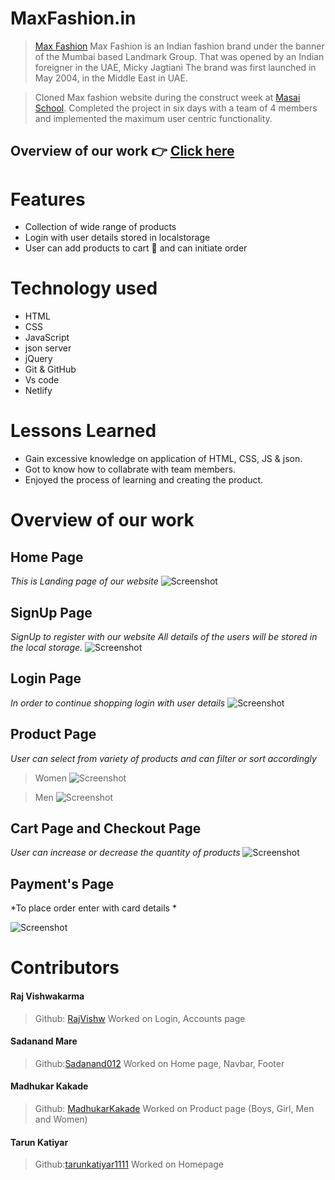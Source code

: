 # MaxFashion.in

> [Max Fashion](https://www.maxfashion.in/) Max Fashion is an Indian fashion brand under the banner of the Mumbai based Landmark Group. That was opened by an Indian foreigner in the UAE, Micky Jagtiani The brand was first launched in May 2004, in the Middle East in UAE.

> Cloned Max fashion  website during the construct week at [Masai School](https://masaischool.com/). Completed the project in six days with a team of 4 members and implemented the maximum user centric functionality.

## Overview of our work 👉 [Click here](https://maxfashioncopy.netlify.app/)

# Features

- Collection of wide range of products
- Login with user details stored in localstorage
- User can add products to cart 🛒 and can initiate order

# Technology used 

- HTML
- CSS
- JavaScript
- json server
- jQuery
- Git & GitHub
- Vs code
- Netlify 

# Lessons Learned

- Gain excessive knowledge on application of HTML, CSS, JS & json.
- Got to know how to collabrate with team members.
- Enjoyed the process of learning and creating the product.

# Overview of our work

## **Home Page**
*This is Landing page of our website*
![Screenshot](https://i.postimg.cc/25hPSRNy/catehome.png)


## **SignUp Page** 
*SignUp to register with our website*
*All details of the users will be stored in the local storage.*
![Screenshot](https://i.postimg.cc/fbFqvC4G/signup.png)


## **Login Page** 
*In order to continue shopping login with user details*
![Screenshot](https://i.postimg.cc/nL7B6G9b/signin.png)


## **Product Page** 
*User can select from variety of products and can filter or sort accordingly*
> Women
![Screenshot](https://i.postimg.cc/ZRXrgsVS/product1.png)

> Men
![Screenshot](https://i.postimg.cc/rprW4NqZ/product2.png)

## **Cart Page and Checkout Page**
*User can increase or decrease the quantity of products*
![Screenshot](https://i.postimg.cc/yY8P2rqg/cartpage.png)


## **Payment's Page**
*To place order enter with card details *
<!-- [Card No - 1234567812345678] and [OTP - 1234] -->
![Screenshot](https://www.linkpicture.com)

# Contributors

#### Raj Vishwakarma
> Github: [RajVishw](https://github.com/Rajvishw)
Worked on Login, Accounts page


#### Sadanand Mare
>Github:[Sadanand012](https://github.com/Sadanand012)
Worked on Home page, Navbar, Footer


#### Madhukar Kakade
> Github: [MadhukarKakade](https://github.com/MadhukarKakade)
Worked on Product page (Boys, Girl, Men and Women)


#### Tarun Katiyar
>Github:[tarunkatiyar1111](https://github.com/tarunkatiyar1111)
Worked on Homepage
